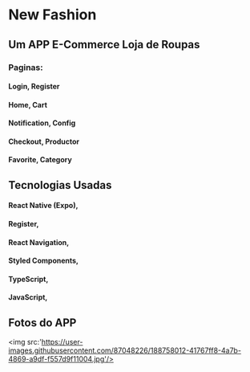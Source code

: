 <h1>New Fashion</h1>

<div>
  <h2>Um APP E-Commerce Loja de Roupas</h2>
  
  <h3>Paginas:</h3>
  
  <h4>Login, Register</h4>
  <h4>Home, Cart</h4>
  <h4>Notification, Config</h4>
  <h4>Checkout, Productor</h4>
  <h4>Favorite, Category</h4>
</div>

<div>
  <h2>Tecnologias Usadas</h2>
  
  <h4> React Native (Expo),</h4> <h4>Register,</h4>
  <h4> React Navigation,</h4>
  <h4> Styled Components,</h4>
  <h4>TypeScript,</h4>
  <h4>JavaScript,</h4>
</div>

<div>
  <h2>Fotos do APP</h2>
  
  <img src:'https://user-images.githubusercontent.com/87048226/188758012-41767ff8-4a7b-4869-a9df-f557d9f11004.jpg'/>

</div>
